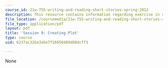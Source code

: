 ```yaml
---
course_id: 21w-755-writing-and-reading-short-stories-spring-2012
description: This resource contains information regarding exercise in creating plot.
file_location: /coursemedia/21w-755-writing-and-reading-short-stories-spring-2012/6237ac32be3abe7f16650489d88dcff3_MIT21W_755S12_ses9.pdf
file_type: application/pdf
layout: pdf
title: 'Session 9: Creating Plot'
type: course
uid: 6237ac32be3abe7f16650489d88dcff3

---
```

None